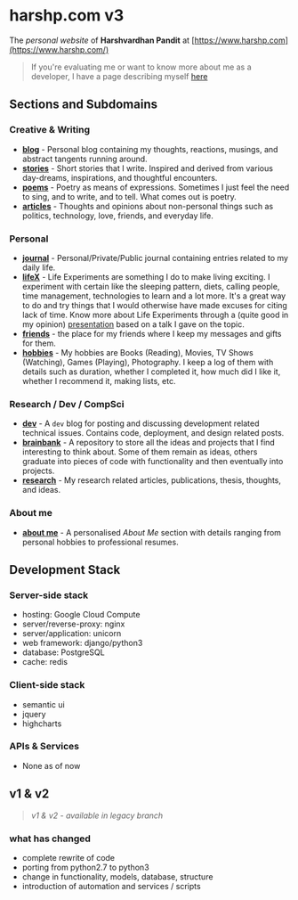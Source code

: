 # harshp.com v3

The *personal website* of **Harshvardhan Pandit** at
[https://www.harshp.com](https://www.harshp.com/)

> If you're evaluating me or want to know more about me as a developer, I have a page describing myself [here](https://me.harshp.com/dev/profile)

## Sections and Subdomains

### Creative & Writing

 - [**blog**](https://blog.harshp.com/) - Personal blog containing my thoughts, reactions, musings, and abstract tangents running around.
 - [**stories**](https://stories.harshp.com/) - Short stories that I write. Inspired and derived from various day-dreams, inspirations, and thoughtful encounters.
 - [**poems**](https://poems.harshp.com/) - Poetry as means of expressions. Sometimes I just feel the need to sing, and to write, and to tell. What comes out is poetry.
 - [**articles**](https://articles.harshp.com/) - Thoughts and opinions about non-personal things such as politics, technology, love, friends, and everyday life.

### Personal

 - [**journal**](https://journal.harshp.com/) - Personal/Private/Public journal containing entries related to my daily life.
 - [**lifeX**](https://lifeX.harshp.com/) - Life Experiments are something I do to make living exciting. I experiment with certain like the sleeping pattern, diets, calling people, time management, technologies to learn and a lot more. It's a great way to do and try things that I would otherwise have made excuses for citing lack of time. Know more about Life Experiments through a (quite good in my opinion) [presentation](http://lifex.harshp.com/presentation/UCC2014) based on a talk I gave on the topic.
  - [**friends**](http://friends.harshp.com) - the place for my friends where I keep my messages and gifts for them.
 - [**hobbies**](https://hobbies.harshp.com/) - My hobbies are Books (Reading), Movies, TV Shows (Watching), Games (Playing), Photography. I keep a log of them with details such as duration, whether I completed it, how much did I like it, whether I recommend it, making lists, etc.

### Research / Dev / CompSci

 - [**dev**](https://dev.harshp.com/) - A `dev` blog for posting and discussing development related technical issues. Contains code, deployment, and design related posts.
 - [**brainbank**](https://brainbank.harshp.com/) - A repository to store all the ideas and projects that I find interesting to think about. Some of them remain as ideas, others graduate into pieces of code with functionality and then eventually into projects.
 - [**research**](https://research.harshp.com/) - My research related articles, publications, thesis, thoughts, and ideas.

### About me
 
 - [**about me**](https://me.harshp.com) - A personalised _About Me_ section with details ranging from personal hobbies to professional resumes.

## Development Stack

### Server-side stack

 - hosting: Google Cloud Compute
 - server/reverse-proxy: nginx
 - server/application: unicorn
 - web framework: django/python3
 - database: PostgreSQL
 - cache: redis
 
### Client-side stack

 - semantic ui
 - jquery
 - highcharts

### APIs & Services

 - None as of now

## v1 & v2
 
 > _v1 & v2 - available in legacy branch_
 
### what has changed

 - complete rewrite of code
 - porting from python2.7 to python3
 - change in functionality, models, database, structure
 - introduction of automation and services / scripts